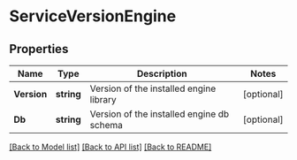 # ServiceVersionEngine

## Properties

Name | Type | Description | Notes
------------ | ------------- | ------------- | -------------
**Version** | **string** | Version of the installed engine library | [optional] 
**Db** | **string** | Version of the installed engine db schema | [optional] 

[[Back to Model list]](../README.md#documentation-for-models) [[Back to API list]](../README.md#documentation-for-api-endpoints) [[Back to README]](../README.md)


